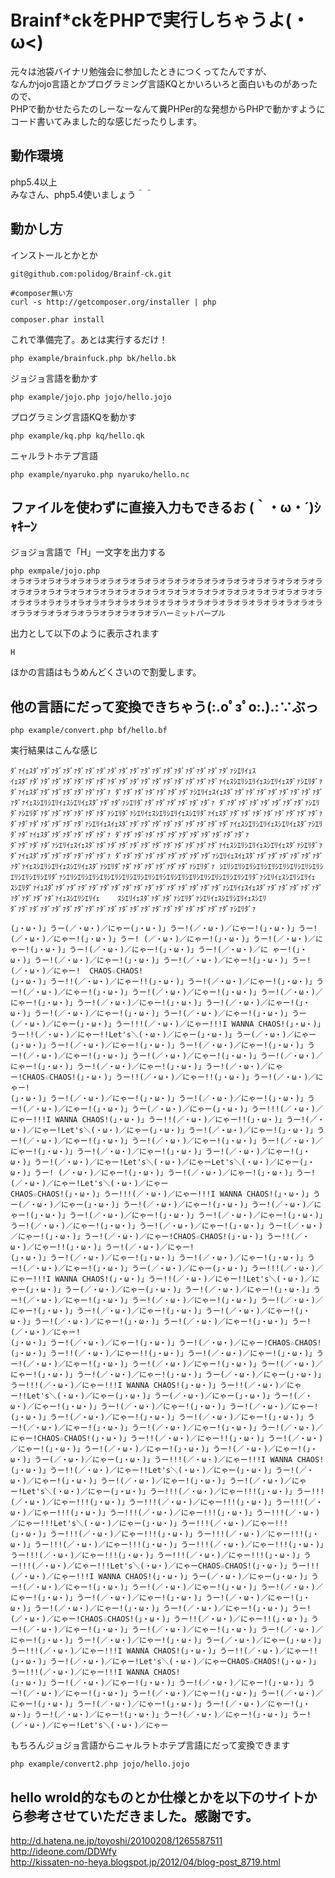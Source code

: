 Brainf*ckをPHPで実行しちゃうよ(・ω<)
==========

元々は池袋バイナリ勉強会に参加したときにつくってたんですが、  
なんかjojo言語とかプログラミング言語KQとかいろいろと面白いものがあったので、  
PHPで動かせたらたのしーなーなんて糞PHPer的な発想からPHPで動かすようにコード書いてみました的な感じだったりします。

動作環境
------------
php5.4以上  
みなさん、php5.4使いましょう＾＾


動かし方
------------
インストールとかとか

	git@github.com:polidog/Brainf-ck.git
	
	#composer無い方
	curl -s http://getcomposer.org/installer | php
	
	composer.phar install 

これで準備完了。あとは実行するだけ！

	php example/brainfuck.php bk/hello.bk


ジョジョ言語を動かす

 	php example/jojo.php jojo/hello.jojo 

プログラミング言語KQを動かす

	php example/kq.php kq/hello.qk

ニャルラトホテプ言語

	php example/nyaruko.php nyaruko/hello.nc


ファイルを使わずに直接入力もできるお (｀・ω・´)ｼｬｷｰﾝ
-----

ジョジョ言語で「H」一文字を出力する

	php exmpale/jojo.php
	オラオラオラオラオラオラオラオラオラオラオラオラオラオラオラオラオラオラオラオラオラオラオラオラオラオラオラオラオラオラオラオラオラオラオラオラオラオラオラオラオラオラオラオラオラオラオラオラオラオラオラオラオラオラオラオラオラオラオラオラオラオラオラオララオラオラオラオララオラオラオラオラハーミットパープル

出力として以下のように表示されます
	
	H


ほかの言語はもうめんどくさいので割愛します。

他の言語にだって変換できちゃう(:.oﾟзﾟo:.).:∵ぶっ
----

	php example/convert.php bf/hello.bf


実行結果はこんな感じ
	
	ﾀﾞｧｲｪｽﾀﾞｧﾀﾞｧﾀﾞｧﾀﾞｧﾀﾞｧﾀﾞｧﾀﾞｧﾀﾞｧﾀﾞｧﾀﾞｧﾀﾞｧﾀﾞｧﾀﾞｧﾀﾞｧﾀﾞｧﾀﾞｧﾀﾞｧﾀﾞｧｼｴﾘｲｪｽ
	ｲｪｽﾀﾞｧﾀﾞｧﾀﾞｧﾀﾞｧﾀﾞｧﾀﾞｧﾀﾞｧﾀﾞｧﾀﾞｧﾀﾞｧﾀﾞｧﾀﾞｧﾀﾞｧﾀﾞｧﾀﾞｧﾀﾞｧﾀﾞｧﾀﾞｧｲｪｽｼｴﾘｼｴﾘｲｪｽｼｴﾘｲｪｽﾀﾞｧｼｴﾘﾀﾞｧﾀﾞｧｲｪｽﾀﾞｧﾀﾞｧﾀﾞｧﾀﾞｧﾀﾞｧﾀﾞｧﾀﾞｧ	ﾀﾞｧﾀﾞｧﾀﾞｧﾀﾞｧﾀﾞｧﾀﾞｧﾀﾞｧｼｴﾘｲｪｽｲｪｽﾀﾞｧﾀﾞｧﾀﾞｧﾀﾞｧﾀﾞｧﾀﾞｧﾀﾞｧﾀﾞｧﾀﾞｧﾀﾞｧｲｪｽｼｴﾘｼｴﾘｲｪｽｼｴﾘｲｪｽﾀﾞｧﾀﾞｧﾀﾞｧｼｴﾘﾀﾞｧﾀﾞｧﾀﾞｧﾀﾞｧﾀﾞｧﾀﾞｧﾀﾞｧ	ﾀﾞｧﾀﾞｧﾀﾞｧﾀﾞｧﾀﾞｧﾀﾞｧﾀﾞｧﾀﾞｧｼｴﾘﾀﾞｧｼｴﾘﾀﾞｧﾀﾞｧﾀﾞｧﾀﾞｧﾀﾞｧﾀﾞｧﾀﾞｧｼｴﾘﾀﾞｧｼｴﾘｲｪｽｼｴﾘｼｴﾘｲｪｽｼｴﾘﾀﾞｧｲｪｽﾀﾞｧﾀﾞｧﾀﾞｧﾀﾞｧﾀﾞｧﾀﾞｧﾀﾞｧﾀﾞｧﾀﾞｧ	ﾀﾞｧﾀﾞｧﾀﾞｧﾀﾞｧﾀﾞｧﾀﾞｧﾀﾞｧｼｴﾘｲｪｽｲｪｽﾀﾞｧﾀﾞｧﾀﾞｧﾀﾞｧﾀﾞｧﾀﾞｧﾀﾞｧﾀﾞｧﾀﾞｧﾀﾞｧｲｪｽｼｴﾘｼｴﾘｲｪｽｼｴﾘｲｪｽﾀﾞｧｼｴﾘﾀﾞｧﾀﾞｧｲｪｽﾀﾞｧﾀﾞｧﾀﾞｧﾀﾞｧﾀﾞｧﾀﾞｧ	ﾀﾞｧﾀﾞｧﾀﾞｧﾀﾞｧﾀﾞｧﾀﾞｧﾀﾞｧﾀﾞｧﾀﾞｧﾀﾞｧﾀﾞｧﾀﾞｧ
	ﾀﾞｧﾀﾞｧﾀﾞｧﾀﾞｧｼｴﾘｲｪｽｲｪｽﾀﾞｧﾀﾞｧﾀﾞｧﾀﾞｧﾀﾞｧﾀﾞｧﾀﾞｧﾀﾞｧﾀﾞｧﾀﾞｧﾀﾞｧﾀﾞｧｲｪｽｼｴﾘｼｴﾘｲｪｽｼｴﾘｲｪｽﾀﾞｧｼｴﾘﾀﾞｧﾀﾞｧｲｪｽﾀﾞｧﾀﾞｧﾀﾞｧﾀﾞｧﾀﾞｧﾀﾞｧﾀﾞｧ	ﾀﾞｧﾀﾞｧﾀﾞｧﾀﾞｧﾀﾞｧﾀﾞｧﾀﾞｧﾀﾞｧﾀﾞｧｼｴﾘｲｪｽｲｪｽﾀﾞｧﾀﾞｧﾀﾞｧﾀﾞｧﾀﾞｧﾀﾞｧﾀﾞｧﾀﾞｧｲｪｽｼｴﾘｼｴﾘｲｪｽｼｴﾘｲｪｽﾀﾞｧｼｴﾘﾀﾞｧﾀﾞｧﾀﾞｧﾀﾞｧﾀﾞｧﾀﾞｧﾀﾞｧｼｴﾘﾀﾞｧ	ｼｴﾘｼｴﾘｼｴﾘｼｴﾘｼｴﾘｼｴﾘｼｴﾘｼｴﾘｼｴﾘｼｴﾘｼｴﾘｼｴﾘｼｴﾘﾀﾞｧｼｴﾘｼｴﾘｼｴﾘｼｴﾘｼｴﾘｼｴﾘｼｴﾘｼｴﾘｼｴﾘｼｴﾘｼｴﾘｼｴﾘｼｴﾘｼｴﾘｼｴﾘｼｴﾘｼｴﾘﾀﾞｧｼｴﾘｲｪｽｼｴﾘｼｴﾘｲｪ	ｽｼｴﾘﾀﾞｧｲｪｽﾀﾞｧﾀﾞｧﾀﾞｧﾀﾞｧﾀﾞｧﾀﾞｧﾀﾞｧﾀﾞｧﾀﾞｧﾀﾞｧﾀﾞｧﾀﾞｧﾀﾞｧﾀﾞｧﾀﾞｧﾀﾞｧｼｴﾘｲｪｽｲｪｽﾀﾞｧﾀﾞｧﾀﾞｧﾀﾞｧﾀﾞｧﾀﾞｧﾀﾞｧﾀﾞｧﾀﾞｧﾀﾞｧｲｪｽｼｴﾘｼｴﾘｲｪ	ｽｼｴﾘｲｪｽﾀﾞｧﾀﾞｧﾀﾞｧｼｴﾘﾀﾞｧｼｴﾘｲｪｽｼｴﾘｼｴﾘｲｪｽｼｴﾘ
	ﾀﾞｧﾀﾞｧﾀﾞｧﾀﾞｧﾀﾞｧﾀﾞｧﾀﾞｧﾀﾞｧﾀﾞｧﾀﾞｧﾀﾞｧﾀﾞｧﾀﾞｧﾀﾞｧﾀﾞｧﾀﾞｧﾀﾞｧﾀﾞｧﾀﾞｧﾀﾞｧｼｴﾘﾀﾞｧ

	(」・ω・)」うー(／・ω・)／にゃー(」・ω・)」うー!(／・ω・)／にゃー!(」・ω・)」うー!(／・ω・)／にゃー!(」・ω・)」うー!	(／・ω・)／にゃー!(」・ω・)」うー!(／・ω・)／にゃー!(」・ω・)」うー!(／・ω・)／にゃー!(」・ω・)」うー!(／・ω・)／に	ゃー!(」・ω・)」うー!(／・ω・)／にゃー!(」・ω・)」うー!(／・ω・)／にゃー!(」・ω・)」うー!(／・ω・)／にゃー!	CHAOS☆CHAOS!
	(」・ω・)」うー!!(／・ω・)／にゃー!!(」・ω・)」うー!(／・ω・)／にゃー!(」・ω・)」うー!(／・ω・)／にゃー!(」・ω・)」うー!(／・ω・)／にゃー!(」・ω・)」うー!(／・ω・)／にゃー!(」・ω・)」うー!(／・ω・)／にゃー!(」・ω・)」うー!(／・ω・)／にゃー!(」・ω・)」うー!(／・ω・)／にゃー!(」・ω・)」うー!(／・ω・)／にゃー!(」・ω・)」うー(／・ω・)／にゃー(」・ω・)」うー!!!(／・ω・)／にゃー!!!I WANNA CHAOS!(」・ω・)」うー!!(／・ω・)／にゃー!!Let's＼(・ω・)／にゃー(」・ω・)」うー(／・ω・)／にゃー(」・ω・)」うー!(／・ω・)／にゃー!(」・ω・)」うー!(／・ω・)／にゃー!(」・ω・)」うー!(／・ω・)／にゃー!(」・ω・)」うー!(／・ω・)／にゃー!(」・ω・)」うー!(／・ω・)／にゃー!(」・ω・)」うー!(／・ω・)／にゃー!(」・ω・)」うー!(／・ω・)／にゃー!CHAOS☆CHAOS!(」・ω・)」うー!!(／・ω・)／にゃー!!(」・ω・)」うー!(／・ω・)／にゃー!	
	(」・ω・)」うー!(／・ω・)／にゃー!(」・ω・)」うー!(／・ω・)／にゃー!(」・ω・)」うー!(／・ω・)／にゃー!(」・ω・)」うー(／・ω・)／にゃー(」・ω・)」うー!!!(／・ω・)／にゃー!!!I WANNA CHAOS!(」・ω・)」うー!!(／・ω・)／にゃー!!(」・ω・)」うー!(／・ω・)／にゃー!Let's＼(・ω・)／にゃー(」・ω・)」うー!(／・ω・)／にゃー!(」・ω・)」うー!(／・ω・)／にゃー!(」・ω・)」うー!(／・ω・)／にゃー!(」・ω・)」うー!(／・ω・)／にゃー!(」・ω・)」うー!(／・ω・)／にゃー!(」・ω・)」うー!(／・ω・)／にゃー!(」・ω・)」うー!(／・ω・)／にゃー!Let's＼(・ω・)／にゃーLet's＼(・ω・)／にゃー(」・ω・)」うー!	(／・ω・)／にゃー!(」・ω・)」うー!(／・ω・)／にゃー!(」・ω・)」うー!(／・ω・)／にゃー!Let's＼(・ω・)／にゃー	
	CHAOS☆CHAOS!(」・ω・)」うー!!!(／・ω・)／にゃー!!!I WANNA CHAOS!(」・ω・)」うー(／・ω・)／にゃー(」・ω・)」うー!(／・ω・)／にゃー!(」・ω・)」うー!(／・ω・)／にゃー!(」・ω・)」うー!(／・ω・)／にゃー!(」・ω・)」うー!(／・ω・)／にゃー!(」・ω・)」うー!(／・ω・)／にゃー!(」・ω・)」うー!(／・ω・)／にゃー!(」・ω・)」うー!(／・ω・)／にゃー!(」・ω・)」うー!(／・ω・)／にゃー!CHAOS☆CHAOS!(」・ω・)」うー!!(／・ω・)／にゃー!!(」・ω・)」うー!(／・ω・)／にゃー!	
	(」・ω・)」うー!(／・ω・)／にゃー!(」・ω・)」うー!(／・ω・)／にゃー!(」・ω・)」うー!(／・ω・)／にゃー!(」・ω・)」うー(／・ω・)／にゃー(」・ω・)」うー!!!(／・ω・)／にゃー!!!I WANNA CHAOS!(」・ω・)」うー!!(／・ω・)／にゃー!!Let's＼(・ω・)／にゃー(」・ω・)」うー(／・ω・)／にゃー(」・ω・)」うー!(／・ω・)／にゃー!(」・ω・)」うー!(／・ω・)／にゃー!(」・ω・)」うー!(／・ω・)／にゃー!(」・ω・)」うー!(／・ω・)／にゃー!(」・ω・)」うー!(／・ω・)／にゃー!(」・ω・)」うー!(／・ω・)／にゃー!(」・ω・)」うー!(／・ω・)／にゃー!(」・ω・)」うー!(／・ω・)／にゃー!(」・ω・)」うー!(／・ω・)／にゃー!
	(」・ω・)」うー!(／・ω・)／にゃー!(」・ω・)」うー!(／・ω・)／にゃー!CHAOS☆CHAOS!(」・ω・)」うー!!(／・ω・)／にゃー!!(」・ω・)」うー!(／・ω・)／にゃー!(」・ω・)」うー!(／・ω・)／にゃー!(」・ω・)」うー!(／・ω・)／にゃー!(」・ω・)」うー!(／・ω・)／にゃー!(」・ω・)」うー!(／・ω・)／にゃー!(」・ω・)」うー(／・ω・)／にゃー(」・ω・)」うー!!!(／・ω・)／にゃー!!!I WANNA CHAOS!(」・ω・)」うー!!(／・ω・)／にゃー!!Let's＼(・ω・)／にゃー(」・ω・)」うー(／・ω・)／にゃー(」・ω・)」うー!(／・ω・)／にゃー!(」・ω・)」うー!(／・ω・)／にゃー!(」・ω・)」うー!(／・ω・)／にゃー!(」・ω・)」うー!(／・ω・)／にゃー!(」・ω・)」うー!(／・ω・)／にゃー!(」・ω・)」うー!(／・ω・)／にゃー!(」・ω・)」うー!(／・ω・)／にゃー!(」・ω・)」うー!(／・ω・)／にゃー!CHAOS☆CHAOS!(」・ω・)」うー!!(／・ω・)／にゃー!!(」・ω・)」うー!(／・ω・)／にゃー!(」・ω・)」うー!(／・ω・)／にゃー!(」・ω・)」うー!(／・ω・)／にゃー!(」・ω・)」うー(／・ω・)／にゃー(」・ω・)」うー!!!(／・ω・)／にゃー!!!I WANNA CHAOS!(」・ω・)」うー!!(／・ω・)／にゃー!!Let's＼(・ω・)／にゃー(」・ω・)」うー!(／・ω・)／にゃー!(」・ω・)」うー!(／・ω・)／にゃー!(」・ω・)」うー!(／・ω・)／にゃー!Let's＼(・ω・)／にゃー(」・ω・)」うー!!!(／・ω・)／にゃー!!!(」・ω・)」うー!!!(／・ω・)／にゃー!!!(」・ω・)」うー!!!(／・ω・)／にゃー!!!(」・ω・)」うー!!!(／・ω・)／にゃー!!!(」・ω・)」うー!!!(／・ω・)／にゃー!!!(」・ω・)」うー!!!(／・ω・)／にゃー!!!Let's＼(・ω・)／にゃー(」・ω・)」うー!!!(／・ω・)／にゃー!!!
	(」・ω・)」うー!!!(／・ω・)／にゃー!!!(」・ω・)」うー!!!(／・ω・)／にゃー!!!(」・ω・)」うー!!!(／・ω・)／にゃー!!!(」・ω・)」うー!!!(／・ω・)／にゃー!!!(」・ω・)」うー!!!(／・ω・)／にゃー!!!(」・ω・)」うー!!!(／・ω・)／にゃー!!!(」・ω・)」うー!!!(／・ω・)／にゃー!!!Let's＼(・ω・)／にゃーCHAOS☆CHAOS!(」・ω・)」うー!!!(／・ω・)／にゃー!!!I WANNA CHAOS!(」・ω・)」うー(／・ω・)／にゃー(」・ω・)」うー!(／・ω・)／にゃー!(」・ω・)」うー!(／・ω・)／にゃー!(」・ω・)」うー!(／・ω・)／にゃー!(」・ω・)」うー!(／・ω・)／にゃー!(」・ω・)」うー!(／・ω・)／にゃー!(」・ω・)」うー!(／・ω・)／にゃー!(」・ω・)」うー!(／・ω・)／にゃー!(」・ω・)」うー!(／・ω・)／にゃー!CHAOS☆CHAOS!(」・ω・)」うー!!(／・ω・)／にゃー!!(」・ω・)」うー!(／・ω・)／にゃー!(」・ω・)」うー!(／・ω・)／にゃー!(」・ω・)」うー!(／・ω・)／にゃー!(」・ω・)」うー!(／・ω・)／にゃー!(」・ω・)」うー(／・ω・)／にゃー(」・ω・)」うー!!!(／・ω・)／にゃー!!!I WANNA CHAOS!(」・ω・)」うー!!(／・ω・)／にゃー!!(」・ω・)」うー!(／・ω・)／にゃー!Let's＼(・ω・)／にゃーCHAOS☆CHAOS!(」・ω・)」うー!!!(／・ω・)／にゃー!!!I WANNA CHAOS!
	(」・ω・)」うー!(／・ω・)／にゃー!(」・ω・)」うー!(／・ω・)／にゃー!(」・ω・)」うー!(／・ω・)／にゃー!(」・ω・)」うー!(／・ω・)／にゃー!(」・ω・)」うー!(／・ω・)／にゃー!(」・ω・)」うー!(／・ω・)／にゃー!(」・ω・)」うー!(／・ω・)／にゃー!(」・ω・)」うー!(／・ω・)／にゃー!(」・ω・)」うー!(／・ω・)／にゃー!(」・ω・)」うー!(／・ω・)／にゃー!Let's＼(・ω・)／にゃー


もちろんジョジョ言語からニャルラトホテプ言語にだって変換できます

	php example/convert2.php jojo/hello.jojo



hello wrold的なものとか仕様とかを以下のサイトから参考させていただきました。感謝です。
--------

http://d.hatena.ne.jp/toyoshi/20100208/1265587511  
http://ideone.com/DDWfy  
http://kissaten-no-heya.blogspot.jp/2012/04/blog-post_8719.html

	
